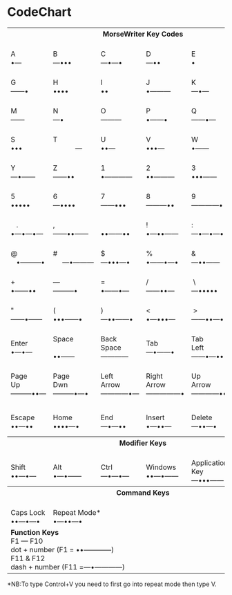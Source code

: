 # CodeChart


<table border="0" cellspacing="0" cellpadding="0">
    <tr>
        <th colspan="6">MorseWriter Key Codes</th>
    </tr>
    <tr>
        <td style="white-space: nowrap"> <br />
        A<br />&bull;&mdash; </td>
        <td style="white-space: nowrap"> <br />
        B<br />&mdash;&bull;&bull;&bull; </td>
        <td style="white-space: nowrap"> <br />
        C<br />&mdash;&bull;&mdash;&bull; </td>
        <td style="white-space: nowrap"> <br />
        D<br />&mdash;&bull;&bull; </td>
        <td style="white-space: nowrap"> <br />
        E<br />&bull;<br />  </td>
        <td style="white-space: nowrap"> <br />
        F<br />&bull;&bull;&mdash;&bull; </td>
    </tr>
    <tr>
        <td style="white-space: nowrap"> <br />
        G<br />&mdash;&mdash;&bull; </td>
        <td style="white-space: nowrap"> <br />
        H<br />&bull;&bull;&bull;&bull; </td>
        <td style="white-space: nowrap"> <br />
        I<br />&bull;&bull; </td>
        <td style="white-space: nowrap"> <br />
        J<br />&bull;&mdash;&mdash;&mdash; </td>
        <td style="white-space: nowrap"> <br />
        K<br />&mdash;&bull;&mdash; </td>
        <td style="white-space: nowrap"> <br />
        L<br />&bull;&mdash;&bull;&bull; </td>
    </tr>
    <tr>
        <td style="white-space: nowrap"> <br />
        M<br />&mdash;&mdash; </td>
        <td style="white-space: nowrap"> <br />
        N<br />&mdash;&bull; </td>
        <td style="white-space: nowrap"> <br />
        O<br />&mdash;&mdash;&mdash; </td>
        <td style="white-space: nowrap"> <br />
        P<br />&bull;&mdash;&mdash;&bull; </td>
        <td style="white-space: nowrap"> <br />
        Q<br />&mdash;&mdash;&bull;&mdash; </td>
        <td style="white-space: nowrap"> <br />
        R<br />&bull;&mdash;&bull; </td>
    </tr>
    <tr>
        <td style="white-space: nowrap"> <br />
        S<br />&bull;&bull;&bull; </td>
        <td style="white-space: nowrap"> <br />
        T<br />             &mdash; </td>
        <td style="white-space: nowrap"> <br />
        U<br />&bull;&bull;&mdash; </td>
        <td style="white-space: nowrap"> <br />
        V<br />&bull;&bull;&bull;&mdash; </td>
        <td style="white-space: nowrap"> <br />
        W<br />&bull;&mdash;&mdash; </td>
        <td style="white-space: nowrap"> <br />
        X<br />&mdash;&bull;&bull;&mdash; </td>
    </tr>
    <tr>
        <td style="white-space: nowrap"> <br />
        Y<br />&mdash;&bull;&mdash;&mdash; </td>
        <td style="white-space: nowrap"> <br />
        Z<br />&mdash;&mdash;&bull;&bull; </td>
        <td style="white-space: nowrap"> <br />
        1<br />&bull;&mdash;&mdash;&mdash;&mdash; </td>
        <td style="white-space: nowrap"> <br />
        2<br />&bull;&bull;&mdash;&mdash;&mdash; </td>
        <td style="white-space: nowrap"> <br />
        3<br />&bull;&bull;&bull;&mdash;&mdash; </td>
        <td style="white-space: nowrap"> <br />
        4<br />&bull;&bull;&bull;&bull;&mdash; </td>
    </tr>
    <tr>
        <td style="white-space: nowrap"> <br />
        5<br />&bull;&bull;&bull;&bull;&bull; </td>
        <td style="white-space: nowrap"> <br />
        6<br />&mdash;&bull;&bull;&bull;&bull; </td>
        <td style="white-space: nowrap"> <br />
        7<br />&mdash;&mdash;&bull;&bull;&bull; </td>
        <td style="white-space: nowrap"> <br />
        8<br />&mdash;&mdash;&mdash;&bull;&bull; </td>
        <td style="white-space: nowrap"> <br />
        9<br />&mdash;&mdash;&mdash;&mdash;&bull; </td>
        <td style="white-space: nowrap"> <br />
        0<br />&mdash;&mdash;&mdash;&mdash;&mdash; </td>
    </tr>
    <tr>
        <td style="white-space: nowrap"> <br />
           .<br />&bull;&mdash;&bull;&mdash;&bull;&mdash; </td>
        <td style="white-space: nowrap"> <br />
        ,<br />&mdash;&mdash;&bull;&bull;&mdash;&mdash; </td>
        <td style="white-space: nowrap"> <br />
        &#8204;<br />&bull;&bull;&mdash;&mdash;&bull;&bull; </td>
        <td style="white-space: nowrap"> <br />
        !<br />&bull;&mdash;&bull;&bull;&mdash;&mdash; </td>
        <td style="white-space: nowrap"> <br />
        :<br />&mdash;&bull;&mdash;&bull;&mdash;&bull; </td>
        <td style="white-space: nowrap"> <br />
        ;<br />&bull;&bull;&bull;&mdash;&bull; </td>
    </tr>
    <tr>
        <td style="white-space: nowrap"> <br />
        @<br />    &bull;&mdash;&mdash;&mdash;&bull; </td>
        <td style="white-space: nowrap"> <br />
        #<br />     &mdash;&bull;&mdash;&mdash;&mdash; </td>
        <td style="white-space: nowrap"> <br />
        $<br />&mdash;&bull;&bull;&bull;&mdash;&bull; </td>
        <td style="white-space: nowrap"> <br />
        %<br />&bull;&mdash;&mdash;&bull;&mdash;&bull; </td>
        <td style="white-space: nowrap"> <br />
        &<br />&mdash;&bull;&bull;&mdash;&mdash; </td>
        <td style="white-space: nowrap"> <br />
        &lowast;<br />&bull;&mdash;&bull;&bull;&bull; </td>
    </tr>
    <tr>
        <td style="white-space: nowrap"> <br />
        +<br />&bull;&mdash;&mdash;&bull;&bull; </td>
        <td style="white-space: nowrap"> <br />
        &mdash;<br />&mdash;&mdash;&mdash;&bull; </td>
        <td style="white-space: nowrap"> <br />
        =<br />&bull;&mdash;&mdash;&bull;&mdash; </td>
        <td style="white-space: nowrap"> <br />
        /<br />&mdash;&mdash;&bull;&bull;&mdash; </td>
        <td style="white-space: nowrap"> <br />
         \<br />&mdash;&bull;&bull;&bull;&bull;&bull; </td>
        <td style="white-space: nowrap"> <br />
        &apos;<br />&bull;&mdash;&bull;&mdash;&mdash;&bull; </td>
    </tr>
    <tr>
        <td style="white-space: nowrap"> <br />
        &quot;<br />&mdash;&mdash;&bull;&mdash;&mdash; </td>
        <td style="white-space: nowrap"> <br />
        (<br />&bull;&bull;&bull;&mdash;&mdash;&bull; </td>
        <td style="white-space: nowrap"> <br />
        )<br />&mdash;&bull;&bull;&mdash;&mdash;&bull; </td>
        <td style="white-space: nowrap"> <br />
        <<br />&bull;&mdash;&bull;&bull;&bull;&mdash; </td>
        <td style="white-space: nowrap"> <br />
         ><br />&mdash;&mdash;&bull;&bull;&mdash;&bull; </td>
        <td style="white-space: nowrap"> <br />
        ^<br />&mdash;&bull;&mdash;&bull;&bull;&mdash; </td>
    </tr>
    <tr>
        <td style="white-space: nowrap"> <br />
        Enter <br />
        &bull;&mdash;&bull;&mdash; </td>
        <td style="white-space: nowrap"> <br />
        Space <br />
          <br />&bull;&bull;&mdash;&mdash; </td>
        <td style="white-space: nowrap"> <br />
        Back<br /> Space <br />
        &mdash;&mdash;&mdash;&mdash; </td>
        <td style="white-space: nowrap"> <br />
        Tab <br />
        &mdash;&bull;&mdash;&mdash;&bull; </td>
        <td style="white-space: nowrap"> <br />
        Tab<br /> Left <br />
        &mdash;&mdash;&bull;&mdash;&bull;&bull; </td>
        <td style="white-space: nowrap"> <br />
        Uderscore<br /> <br />
        &bull;&bull;&mdash;&mdash;&bull; </td>
    </tr>
    <tr>
        <td style="white-space: nowrap"> <br />
        Page<br /> Up <br />
        &mdash;&mdash;&mdash;&bull;&bull;&mdash; </td>
        <td style="white-space: nowrap"> <br />
        Page<br /> Dwn <br />
        &mdash;&mdash;&mdash;&bull;&mdash;&bull; </td>
        <td style="white-space: nowrap"> <br />
        Left<br /> Arrow <br />
        &mdash;&mdash;&mdash;&mdash;&bull;&mdash; </td>
        <td style="white-space: nowrap"> <br />
        Right<br /> Arrow <br />
        &mdash;&mdash;&mdash;&mdash;&mdash;&bull; </td>
        <td style="white-space: nowrap"> <br />
        Up<br /> Arrow <br />
        &mdash;&mdash;&mdash;&mdash;&bull;&bull; </td>
        <td style="white-space: nowrap"> <br />
        Down<br /> Arrow <br />
        &mdash;&mdash;&mdash;&mdash;&mdash;&mdash; </td>
    </tr>
    <tr>
        <td style="white-space: nowrap"> <br />
        Escape <br />
        &bull;&bull;&mdash;&bull;&bull; </td>
        <td style="white-space: nowrap"> <br />
        Home <br />
        &bull;&bull;&bull;&bull;&mdash;&bull; </td>
        <td style="white-space: nowrap"> <br />
        End <br />
        &mdash;&bull;&mdash;&bull;&bull; </td>
        <td style="white-space: nowrap"> <br />
        Insert <br />
        &bull;&mdash;&bull;&bull;&mdash; </td>
        <td style="white-space: nowrap"> <br />
        Delete <br />
        &mdash;&bull;&bull;&mdash;&bull; </td>
        <td style="white-space: nowrap"> <br />
        Start<br /> Menu <br />
        &mdash;&mdash;&bull;&bull;&bull;&bull; </td>
    </tr>
    <tr>
        <th  colspan="6"> 
            Modifier Keys
        </th>
    </tr>
    <tr>
        <td style="white-space: nowrap"> <br />
        Shift <br />
        &bull;&bull;&mdash;&bull;&mdash; </td>
        <td style="white-space: nowrap"> <br />
        Alt <br />
        &bull;&mdash;&bull;&mdash;&mdash; </td>
        <td style="white-space: nowrap"> <br />
        Ctrl <br />
        &mdash;&bull;&mdash;&bull;&mdash; </td>
        <td style="white-space: nowrap"> <br />
        Windows <br />
        &bull;&bull;&mdash;&bull;&mdash;&mdash; </td>
        <td  colspan="3"> <br />
        Application<br /> Key <br />
        &mdash;&bull;&bull;&bull;&mdash;&mdash; </td>
    </tr>
    <tr>
        <th colspan="6"> 
            Command Keys
        </th>
    </tr>
    <tr>
        <td style="white-space: nowrap"> <br />
        Caps Lock <br />
        &bull;&bull;&mdash;&bull;&mdash;&bull; </td>
        <td colspan="5"> <br />
        Repeat Mode* <br />
        &bull;&mdash;&bull;&bull;&mdash;&bull; </td>
    </tr>
    <tr>
        <td  colspan="6"><b>Function Keys</b><br />
        F1 &mdash; F10<br /> dot + number (F1 = &bull;&bull;&mdash;&mdash;&mdash;&mdash;)<br />F11 &amp; F12<br /> dash + number (F11 =&mdash;&bull;&mdash;&mdash;&mdash;&mdash;) </td>
    </tr>
</table>

\*NB:To type Control+V you need to first go into repeat mode then type V.
